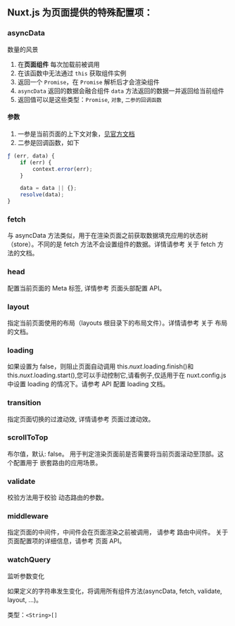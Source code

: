 ## Nuxt.js 为页面提供的特殊配置项：

### asyncData
数量的风景
1. 在**页面组件** 每次加载前被调用
2. 在该函数中无法通过 `this` 获取组件实例
3. 返回一个 `Promise`，在 `Promise` 解析后才会渲染组件
4. `asyncData` 返回的数据会融合组件 `data` 方法返回的数据一并返回给当前组件
5. 返回值可以是这些类型：`Promise`, `对象`, `二参的回调函数`

#### 参数
1. 一参是当前页面的上下文对象，[见官方文档](https://www.nuxtjs.cn/api/context)
2. 二参是回调函数，如下
```js
ƒ (err, data) {
    if (err) {
        context.error(err);
    }

    data = data || {};
    resolve(data);
}
```

### fetch

与 asyncData 方法类似，用于在渲染页面之前获取数据填充应用的状态树（store）。不同的是 fetch 方法不会设置组件的数据。详情请参考 关于 fetch 方法的文档。

### head

配置当前页面的 Meta 标签, 详情参考 页面头部配置 API。

### layout

指定当前页面使用的布局（layouts 根目录下的布局文件）。详情请参考 关于 布局 的文档。

### loading

如果设置为 false，则阻止页面自动调用 this.$nuxt.$loading.finish()和 this.$nuxt.$loading.start(),您可以手动控制它,请看例子,仅适用于在 nuxt.config.js 中设置 loading 的情况下。请参考 API 配置 loading 文档。

### transition

指定页面切换的过渡动效, 详情请参考 页面过渡动效。

### scrollToTop

布尔值，默认: false。 用于判定渲染页面前是否需要将当前页面滚动至顶部。这个配置用于 嵌套路由的应用场景。

### validate

校验方法用于校验 动态路由的参数。

### middleware

指定页面的中间件，中间件会在页面渲染之前被调用， 请参考 路由中间件。
关于页面配置项的详细信息，请参考 页面 API。

### watchQuery
监听参数变化

如果定义的字符串发生变化，将调用所有组件方法(asyncData, fetch, validate, layout, ...)。

类型：`<String>[]`